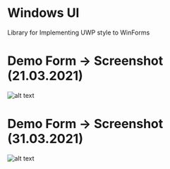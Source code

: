 # Windows UI
Library for Implementing UWP style to WinForms
# Demo Form -> Screenshot (21.03.2021)
![alt text](https://github.com/lysep-corp/WindowsUI/blob/main/DemoLogIn.PNG?raw=true)
# Demo Form -> Screenshot (31.03.2021)
![alt text](https://github.com/lysep-corp/WindowsUI/blob/main/example.PNG?raw=true)
